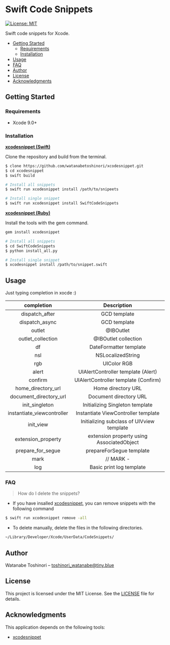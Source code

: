 # Swift Code Snippets

[![License: MIT](https://img.shields.io/badge/License-MIT-yellow.svg)](https://opensource.org/licenses/MIT)

Swift code snippets for Xcode.

- [Getting Started](#getting-started)
    - [Requirements](#requirements)
    - [Installation](#installation)
- [Usage](#usage)
- [FAQ](#faq)
- [Author](#author)
- [License](#license)
- [Acknowledgments](#acknowledgments)

## Getting Started

### Requirements

* Xcode 9.0+

### Installation

**[xcodesnippet (Swift)](https://github.com/watanabetoshinori/xcodesnippet)**

Clone the repository and build from the terminal.

```sh
$ clone https://github.com/watanabetoshinori/xcodesnippet.git
$ cd xcodesnippet
$ swift build
```

```sh
# Install all snippets
$ swift run xcodesnippet install /path/to/snipeets

# Install single snippet
$ swift run xcodesnippet install SwiftCodeSnippets
```

**[xcodesnippet (Ruby)](https://github.com/Xcode-Snippets/xcodesnippet)**

Install the tools with the gem command.

```sh
gem install xcodesnippet
```

```sh
# Install all snippets
$ cd SwiftCodeSnippets
$ python install_all.py

# Install single snippet
$ xcodesnippet install /path/to/snippet.swift
```

## Usage

Just typing completion in xocde :)

|**completion** | **Description** |
|:---:|:---:|
| dispatch_after | GCD template |
| dispatch_async | GCD template |
| outlet | @IBOutlet |
| outlet_collection | @IBOutlet collection |
| df | DateFormatter template |
| nsl | NSLocalizedString |
| rgb | UIColor RGB |
| alert | UIAlertController template (Alert) |
| confirm | UIAlertController template (Confirm) |
| home_directory_url | Home directory URL |
| document_directory_url | Document directory URL |
| init_singleton | Initializing Singleton template |
| instantiate_viewcontroller | Instantiate ViewController template |
| init_view | Initializing subclass of UIVview template |
| extension_property | extension property using AssociatedObject |
| prepare_for_segue | prepareForSegue template |
| mark | // MARK -  |
| log | Basic print log template |


### FAQ

> How do I delete the snippets?


* If you have insalled [xcodesnippet](https://github.com/watanabetoshinori/xcodesnippet), you can remove snippets with the following command


```sh
$ swift run xcodesnippet remove -all
```

* To delete manually, delete the files in the following directories.

```sh
~/Library/Developer/Xcode/UserData/CodeSnippets/
```

## Author

Watanabe Toshinori – toshinori_watanabe@tiny.blue

## License

This project is licensed under the MIT License. See the [LICENSE](LICENSE) file for details.

## Acknowledgments

This application depends on the following tools:

*  [xcodesnippet](https://github.com/Xcode-Snippets/xcodesnippet)
